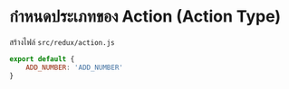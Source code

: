 
# กำหนดประเภทของ Action (Action Type)

สร้างไฟล์ `src/redux/action.js`

```js
export default {
    ADD_NUMBER: 'ADD_NUMBER'
}
```